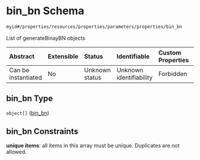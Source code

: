# bin_bn Schema

```txt
myid#/properties/resources/properties/parameters/properties/bin_bn
```

List of generateBinayBN objects

| Abstract            | Extensible | Status         | Identifiable            | Custom Properties | Additional Properties | Access Restrictions | Defined In                                                       |
| :------------------ | :--------- | :------------- | :---------------------- | :---------------- | :-------------------- | :------------------ | :--------------------------------------------------------------- |
| Can be instantiated | No         | Unknown status | Unknown identifiability | Forbidden         | Allowed               | none                | [config.schema.json*](config.schema.json "open original schema") |

## bin_bn Type

`object[]` ([bin_bn](config-definitions-bin_bn.md))

## bin_bn Constraints

**unique items**: all items in this array must be unique. Duplicates are not allowed.

